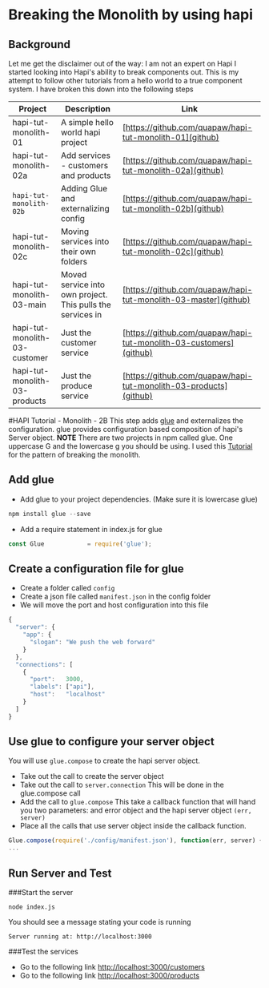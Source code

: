 # Breaking the Monolith by using hapi 
## Background
Let me get the disclaimer out of the way: I am not an expert on Hapi
I started looking into Hapi's ability to break components out.
This is my attempt to follow other tutorials from a hello world to a true component system.
I have broken this down into the following steps

| Project  | Description | Link |
|---|---|---|
|hapi-tut-monolith-01|A simple hello world hapi project| [https://github.com/quapaw/hapi-tut-monolith-01](github)|
|hapi-tut-monolith-02a|Add services - customers and products| [https://github.com/quapaw/hapi-tut-monolith-02a](github)|
|`hapi-tut-monolith-02b`|Adding Glue and externalizing config| [https://github.com/quapaw/hapi-tut-monolith-02b](github)|
|hapi-tut-monolith-02c|Moving services into their own folders| [https://github.com/quapaw/hapi-tut-monolith-02c](github)|
|hapi-tut-monolith-03-main|Moved service into own project.  This pulls the services in| [https://github.com/quapaw/hapi-tut-monolith-03-master](github)|
|hapi-tut-monolith-03-customer|Just the customer service| [https://github.com/quapaw/hapi-tut-monolith-03-customers](github)|
|hapi-tut-monolith-03-products|Just the produce service| [https://github.com/quapaw/hapi-tut-monolith-03-products](github)|

#HAPI Tutorial - Monolith - 2B
This step adds [glue](https://github.com/hapijs/glue) and externalizes the configuration. 
glue provides configuration based composition of hapi's Server object.
**NOTE** There are two projects in npm called glue.  One uppercase G and the lowercase g you should be using.
I used this [Tutorial](https://medium.com/@dstevensio/manifests-plugins-and-schemas-organizing-your-hapi-application-68cf316730ef#.2nve7u2r0) for the pattern of breaking the monolith.


## Add glue
* Add glue to your project dependencies.  (Make sure it is lowercase glue)
```javascript
npm install glue --save
```

* Add a require statement in index.js for glue
```javascript
const Glue            = require('glue');
```

## Create a configuration file for glue
* Create a folder called ``config``
* Create a json file called ``manifest.json`` in the config folder
* We will move the port and host configuration into this file 
```javascript
{
  "server": {
    "app": {
      "slogan": "We push the web forward"
    }
  },
  "connections": [
    {
      "port":   3000,
      "labels": ["api"],
      "host":   "localhost"
    }
  ]
}
```

## Use glue to configure your server object
You will use ``glue.compose`` to create the hapi server object.
* Take out the call to create the server object
* Take out the call to ``server.connection``  This will be done in the glue.compose call
* Add the call to ``glue.compose``  This take a callback function that will hand you two parameters: and error object and the hapi server object ``(err, server)``
* Place all the calls that use server object inside the callback function.
```javascript
Glue.compose(require('./config/manifest.json'), function(err, server) {
...
```


## Run Server and Test
###Start the server
```
node index.js
```
You should see a message stating your code is running
```
Server running at: http://localhost:3000
```
###Test the services
* Go to the following link [http://localhost:3000/customers](http://localhost:3000/customers)
* Go to the following link [http://localhost:3000/products](http://localhost:3000/products)


